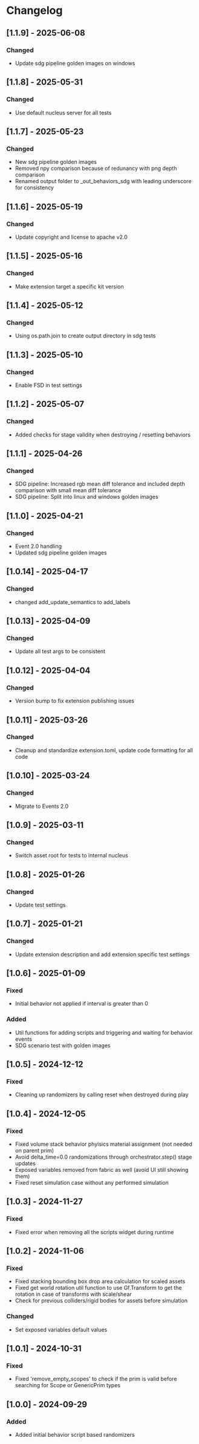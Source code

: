 # Changelog
## [1.1.9] - 2025-06-08
### Changed
- Update sdg pipeline golden images on windows

## [1.1.8] - 2025-05-31
### Changed
- Use default nucleus server for all tests

## [1.1.7] - 2025-05-23
### Changed
- New sdg pipeline golden images
- Removed npy comparison because of redunancy with png depth comparison
- Renamed output folder to _out_behaviors_sdg with leading underscore for consistency

## [1.1.6] - 2025-05-19
### Changed
- Update copyright and license to apache v2.0

## [1.1.5] - 2025-05-16
### Changed
- Make extension target a specific kit version

## [1.1.4] - 2025-05-12
### Changed
- Using os.path.join to create output directory in sdg tests

## [1.1.3] - 2025-05-10
### Changed
- Enable FSD in test settings

## [1.1.2] - 2025-05-07
### Changed
- Added checks for stage validity when destroying / resetting behaviors

## [1.1.1] - 2025-04-26
### Changed
- SDG pipeline: Increased rgb mean diff tolerance and included depth comparison with small mean diff tolerance
- SDG pipeline: Split into linux and windows golden images

## [1.1.0] - 2025-04-21
### Changed
- Event 2.0 handling
- Updated sdg pipeline golden images

## [1.0.14] - 2025-04-17
### Changed
- changed add_update_semantics to add_labels

## [1.0.13] - 2025-04-09
### Changed
- Update all test args to be consistent

## [1.0.12] - 2025-04-04
### Changed
- Version bump to fix extension publishing issues

## [1.0.11] - 2025-03-26
### Changed
- Cleanup and standardize extension.toml, update code formatting for all code

## [1.0.10] - 2025-03-24
### Changed
- Migrate to Events 2.0

## [1.0.9] - 2025-03-11
### Changed
- Switch asset root for tests to internal nucleus

## [1.0.8] - 2025-01-26
### Changed
- Update test settings

## [1.0.7] - 2025-01-21
### Changed
- Update extension description and add extension specific test settings

## [1.0.6] - 2025-01-09
### Fixed
- Initial behavior not applied if interval is greater than 0

### Added
- Util functions for adding scripts and triggering and waiting for behavior events
- SDG scenario test with golden images

## [1.0.5] - 2024-12-12
### Fixed
- Cleaning up randomizers by calling reset when destroyed during play

## [1.0.4] - 2024-12-05
### Fixed
- Fixed volume stack behavior phyisics material assignment (not needed on parent prim)
- Avoid delta_time=0.0 randomizations through orchestrator.step() stage updates
- Exposed variables removed from fabric as well (avoid UI still showing them)
- Fixed reset simulation case without any performed simulation

## [1.0.3] - 2024-11-27
### Fixed
- Fixed error when removing all the scripts widget during runtime

## [1.0.2] - 2024-11-06
### Fixed
- Fixed stacking bounding box drop area calculation for scaled assets
- Fixed get world rotation util function to use Gf.Transform to get the rotation in case of transforms with scale/shear
- Check for previous colliders/rigid bodies for assets before simulation

### Changed
- Set exposed variables default values

## [1.0.1] - 2024-10-31
### Fixed
- Fixed 'remove_empty_scopes' to check if the prim is valid before searching for Scope or GenericPrim types

## [1.0.0] - 2024-09-29
### Added
- Added initial behavior script based randomizers
